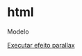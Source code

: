 # html
 Modelo

<a href="https://odilontavares.github.io/html/efeito-parallax">Executar efeito parallax</a>